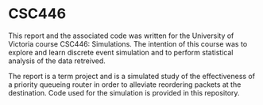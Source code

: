 # CSC446

This report and the associated code was written for the University of Victoria course CSC446: Simulations. The intention of this course was to explore and learn discrete event simulation and to perform statistical analysis of the data retreived.

The report is a term project and is a simulated study of the effectiveness of a priority queueing router in order to alleviate reordering packets at the destination. Code used for the simulation is provided in this repository.

